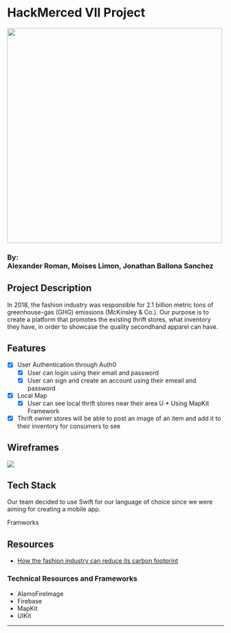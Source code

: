 # HackMerced VII Project
<img src="https://i.ibb.co/1dN7p11/Final.png" width=500px><br>
### By:<br> Alexander Roman, Moises Limon, Jonathan Ballona Sanchez



## Project Description

In 2018, the fashion industry was responsible for 2.1 billion metric tons of greenhouse-gas (GHG) emissions (McKinsley & Co.). Our purpose is to create a platform that promotes the existing thrift stores, what inventory they have, in order to showcase the quality secondhand apparel can have. 


## Features

* [X] User Authentication through Auth0
    * [X] User can login using their email and password 
     *   [X] User can sign and create an account using their emeail and password
* [x] Local Map
    * [x] User can see local thrift stores near their area U
            *  Using MapKit Framework 
* [X] Thrift owner stores will be able to post an image of an item and add it to their inventory for consumers to see

## Wireframes

![](https://i.imgur.com/RDPEQIC.png) </img>


## Tech Stack
Our team decided to use Swift for our language of choice since we were aiming for creating a mobile app.

Framworks 
## Resources
- [How the fashion industry can reduce its carbon footprint](https://www.mckinsey.com/industries/retail/our-insights/fashion-on-climate#:~:text=Fashion%20makes%20a%20sizeable%20contribution,percent%20of%20the%20global%20total.)
### Technical Resources and Frameworks
- AlamoFireImage
- Firebase
- MapKit
- UIKit
---

